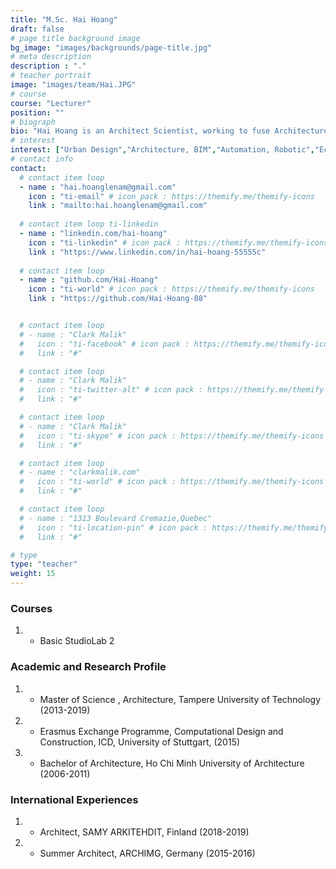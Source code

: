 ```yaml
---
title: "M.Sc. Hai Hoang"
draft: false
# page title background image
bg_image: "images/backgrounds/page-title.jpg"
# meta description
description : "."
# teacher portrait
image: "images/team/Hai.JPG"
# course
course: "Lecturer"
position: ""
# biograph
bio: "Hai Hoang is an Architect Scientist, working to fuse Architecture, Cities, and Technology. He oversees the integration of diverse decentralized stakeholders. His belief is win-win scenarios, where all disciplines gain benefits based on trust, knowledge, and sharing. That drives Hai forward with his daily tasks as contributor to better communities"
# interest
interest: ["Urban Design","Architecture, BIM","Automation, Robotic","Economic"]
# contact info
contact:
  # contact item loop
  - name : "hai.hoanglenam@gmail.com"
    icon : "ti-email" # icon pack : https://themify.me/themify-icons
    link : "mailto:hai.hoanglenam@gmail.com"
  
  # contact item loop ti-linkedin
  - name : "linkedin.com/hai-hoang"
    icon : "ti-linkedin" # icon pack : https://themify.me/themify-icons
    link : "https://www.linkedin.com/in/hai-hoang-55555c"
    
  # contact item loop
  - name : "github.com/Hai-Hoang"
    icon : "ti-world" # icon pack : https://themify.me/themify-icons
    link : "https://github.com/Hai-Hoang-88"


  # contact item loop
  # - name : "Clark Malik"
  #   icon : "ti-facebook" # icon pack : https://themify.me/themify-icons
  #   link : "#"

  # contact item loop
  # - name : "Clark Malik"
  #   icon : "ti-twitter-alt" # icon pack : https://themify.me/themify-icons
  #   link : "#"

  # contact item loop
  # - name : "Clark Malik"
  #   icon : "ti-skype" # icon pack : https://themify.me/themify-icons
  #   link : "#"

  # contact item loop
  # - name : "clarkmalik.com"
  #   icon : "ti-world" # icon pack : https://themify.me/themify-icons
  #   link : "#"

  # contact item loop
  # - name : "1313 Boulevard Cremazie,Quebec"
  #   icon : "ti-location-pin" # icon pack : https://themify.me/themify-icons
  #   link : "#"

# type
type: "teacher"
weight: 15
---
```


### Courses
1. *	Basic StudioLab 2


### Academic and Research Profile
1. *	Master of Science , Architecture, Tampere University of Technology (2013-2019)
1. *	Erasmus Exchange Programme, Computational Design and Construction, ICD, University of Stuttgart, (2015)
1. *	Bachelor of Architecture, Ho Chi Minh University of Architecture (2006-2011)

### International Experiences
1. *	Architect, SAMY ARKITEHDIT, Finland (2018-2019)
1. *	Summer Architect, ARCHIMG, Germany (2015-2016)



